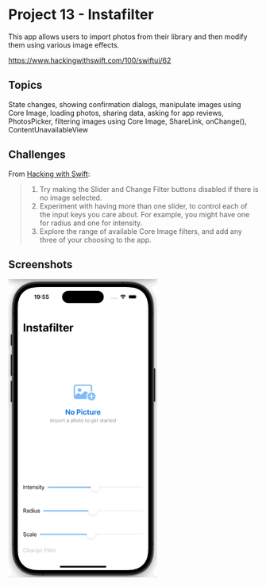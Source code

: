 # Project 13 - Instafilter

This app allows users to import photos from their library and then modify them using various image effects.

https://www.hackingwithswift.com/100/swiftui/62

## Topics

State changes, showing confirmation dialogs, manipulate images using Core Image, loading photos, sharing data, asking for app reviews, PhotosPicker, filtering images using Core Image, ShareLink, onChange(), ContentUnavailableView

## Challenges
From [Hacking with Swift](https://www.hackingwithswift.com/books/ios-swiftui/instafilter-wrap-up):
>1. Try making the Slider and Change Filter buttons disabled if there is no image selected.
>2. Experiment with having more than one slider, to control each of the input keys you care about. For example, you might have one for radius and one for intensity.
>3. Explore the range of available Core Image filters, and add any three of your choosing to the app.

## Screenshots
<img src="/Instafilter/Screenshots/Instafilter.gif" width="300"/>
